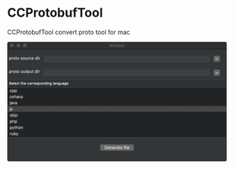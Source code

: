 # CCProtobufTool
CCProtobufTool convert proto tool for mac

![UI](https://github.com/ccworld1000/CCProtobufTool/blob/master/Screenshot/UI.png) 

